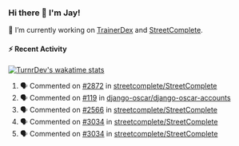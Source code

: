 ### Hi there 👋 I'm Jay!

🔭 I’m currently working on [TrainerDex](https://www.github.com/TrainerDex) and [StreetComplete](https://github.com/streetcomplete/StreetComplete).

#### :zap: Recent Activity

[![TurnrDev's wakatime stats](https://github-readme-stats.vercel.app/api/wakatime?username=TurnrDev)](https://wakatime.com/@TurnrDev)
<br>
<!--START_SECTION:activity-->
1. 🗣 Commented on [#2872](https://github.com/streetcomplete/StreetComplete/issues/2872) in [streetcomplete/StreetComplete](https://github.com/streetcomplete/StreetComplete)
2. 🗣 Commented on [#119](https://github.com/django-oscar/django-oscar-accounts/issues/119) in [django-oscar/django-oscar-accounts](https://github.com/django-oscar/django-oscar-accounts)
3. 🗣 Commented on [#2566](https://github.com/streetcomplete/StreetComplete/issues/2566) in [streetcomplete/StreetComplete](https://github.com/streetcomplete/StreetComplete)
4. 🗣 Commented on [#3034](https://github.com/streetcomplete/StreetComplete/issues/3034) in [streetcomplete/StreetComplete](https://github.com/streetcomplete/StreetComplete)
5. 🗣 Commented on [#3034](https://github.com/streetcomplete/StreetComplete/issues/3034) in [streetcomplete/StreetComplete](https://github.com/streetcomplete/StreetComplete)
<!--END_SECTION:activity-->
